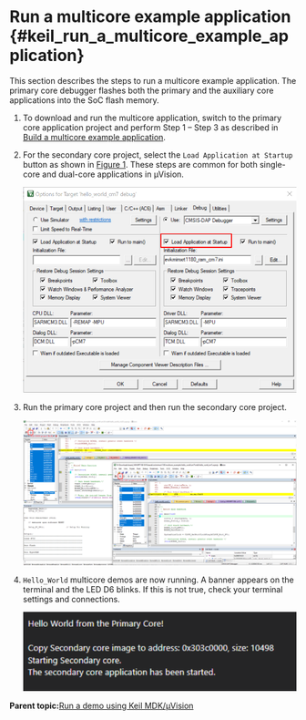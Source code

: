 # Run a multicore example application {#keil_run_a_multicore_example_application}

This section describes the steps to run a multicore example application. The primary core debugger flashes both the primary and the auxiliary core applications into the SoC flash memory.

1.  To download and run the multicore application, switch to the primary core application project and perform Step 1 – Step 3 as described in [Build a multicore example application](keil_build_a_multicore_example_application.md).
2.  For the secondary core project, select the `Load Application at Startup` button as shown in [Figure 1](#fig_t4f_mys_31c). These steps are common for both single-core and dual-core applications in μVision.

    ![](../images/keil_run_a_multicore_example_application.png "Load Application at Startup")

3.  Run the primary core project and then run the secondary core project.

    ![](../images/keil_run_a_multicore_example_application2.png "Stop the primary/auxiliary core application at main() when debugging")

4.  `Hello_World` multicore demos are now running. A banner appears on the terminal and the LED D6 blinks. If this is not true, check your terminal settings and connections.

    ![](../images/keil_run_a_multicore_example_application3.png "The banner appears when multicore demos run successfully")


**Parent topic:**[Run a demo using Keil MDK/μVision](../topics/run_a_demo_using_keil_mdk_vision.md)

